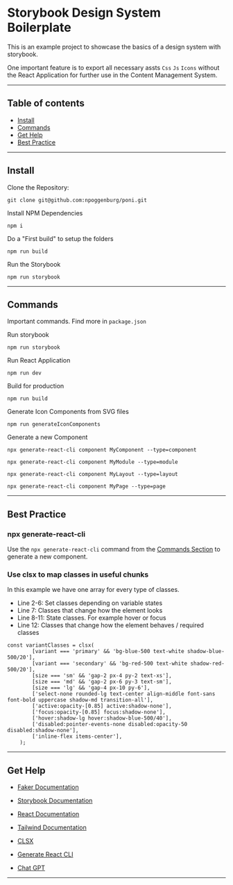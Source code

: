 # Storybook Design System Boilerplate

This is an example project to showcase the basics of a design system with storybook.

One important feature is to export all necessary assts `Css` `Js` `Icons` without the React Application for further use in the Content Management System.

---

## Table of contents

-   [Install](#install)
-   [Commands](#commands)
-   [Get Help](#get-help)
-   [Best Practice](#best-practice)

---

## Install

Clone the Repository:

`git clone git@github.com:npoggenburg/poni.git`

Install NPM Dependencies

`npm i`

Do a "First build" to setup the folders

`npm run build`

Run the Storybook

`npm run storybook`

---

## Commands

Important commands. Find more in `package.json`

Run storybook

`npm run storybook`

Run React Application

`npm run dev`

Build for production

`npm run build`

Generate Icon Components from SVG files

`npm run generateIconComponents`

Generate a new Component

`npx generate-react-cli component MyComponent --type=component`

`npx generate-react-cli component MyModule --type=module`

`npx generate-react-cli component MyLayout --type=layout`

`npx generate-react-cli component MyPage --type=page`

---

## Best Practice

### npx generate-react-cli

Use the `npx generate-react-cli` command from the [Commands Section](#commands) to generate a new component.

### Use clsx to map classes in useful chunks

In this example we have one array for every type of classes.

-   Line 2-6: Set classes depending on variable states
-   Line 7: Classes that change how the element looks
-   Line 8-11: State classes. For example hover or focus
-   Line 12: Classes that change how the element behaves / required classes

```
const variantClasses = clsx(
        [variant === 'primary' && 'bg-blue-500 text-white shadow-blue-500/20'],
        [variant === 'secondary' && 'bg-red-500 text-white shadow-red-500/20'],
        [size === 'sm' && 'gap-2 px-4 py-2 text-xs'],
        [size === 'md' && 'gap-2 px-6 py-3 text-sm'],
        [size === 'lg' && 'gap-4 px-10 py-6'],
        ['select-none rounded-lg text-center align-middle font-sans font-bold uppercase shadow-md transition-all'],
        ['active:opacity-[0.85] active:shadow-none'],
        ['focus:opacity-[0.85] focus:shadow-none'],
        ['hover:shadow-lg hover:shadow-blue-500/40'],
        ['disabled:pointer-events-none disabled:opacity-50 disabled:shadow-none'],
        ['inline-flex items-center'],
    );
```

---

## Get Help

-   [Faker Documentation](https://fakerjs.dev/api/)

-   [Storybook Documentation](https://storybook.js.org/docs/)

-   [React Documentation](https://react.dev/reference/react)

-   [Tailwind Documentation](https://react.dev/reference/react)

-   [CLSX](https://github.com/lukeed/clsx)

-   [Generate React CLI](https://github.com/arminbro/generate-react-cli)

-   [Chat GPT](https://chat.openai.com)

---
